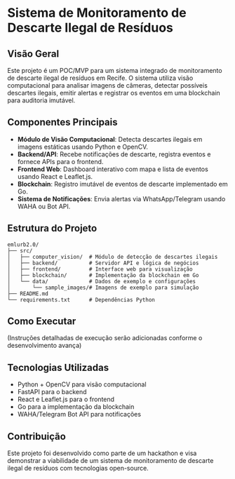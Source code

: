 # Sistema de Monitoramento de Descarte Ilegal de Resíduos

## Visão Geral

Este projeto é um POC/MVP para um sistema integrado de monitoramento de descarte ilegal de resíduos em Recife. O sistema utiliza visão computacional para analisar imagens de câmeras, detectar possíveis descartes ilegais, emitir alertas e registrar os eventos em uma blockchain para auditoria imutável.

## Componentes Principais

- **Módulo de Visão Computacional**: Detecta descartes ilegais em imagens estáticas usando Python e OpenCV.
- **Backend/API**: Recebe notificações de descarte, registra eventos e fornece APIs para o frontend.
- **Frontend Web**: Dashboard interativo com mapa e lista de eventos usando React e Leaflet.js.
- **Blockchain**: Registro imutável de eventos de descarte implementado em Go.
- **Sistema de Notificações**: Envia alertas via WhatsApp/Telegram usando WAHA ou Bot API.

## Estrutura do Projeto

```
emlurb2.0/
├── src/
│   ├── computer_vision/  # Módulo de detecção de descartes ilegais
│   ├── backend/          # Servidor API e lógica de negócios
│   ├── frontend/         # Interface web para visualização
│   ├── blockchain/       # Implementação da blockchain em Go
│   └── data/             # Dados de exemplo e configurações
│       └── sample_images/# Imagens de exemplo para simulação
├── README.md
└── requirements.txt      # Dependências Python
```

## Como Executar

(Instruções detalhadas de execução serão adicionadas conforme o desenvolvimento avança)

## Tecnologias Utilizadas

- Python + OpenCV para visão computacional
- FastAPI para o backend
- React e Leaflet.js para o frontend
- Go para a implementação da blockchain
- WAHA/Telegram Bot API para notificações

## Contribuição

Este projeto foi desenvolvido como parte de um hackathon e visa demonstrar a viabilidade de um sistema de monitoramento de descarte ilegal de resíduos com tecnologias open-source. 